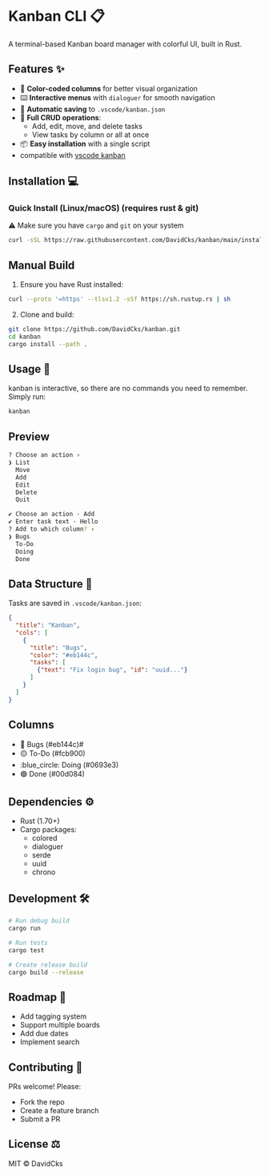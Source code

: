 # Kanban CLI :clipboard:

A terminal-based Kanban board manager with colorful UI, built in Rust.

## Features :sparkles:

- :rainbow: **Color-coded columns** for better visual organization
- :keyboard: **Interactive menus** with `dialoguer` for smooth navigation
- :floppy_disk: **Automatic saving** to `.vscode/kanban.json`
- :arrows_counterclockwise: **Full CRUD operations**:
  - Add, edit, move, and delete tasks
  - View tasks by column or all at once
- :package: **Easy installation** with a single script
- compatible with [vscode kanban](https://marketplace.visualstudio.com/items?itemName=lbauskar.kanban&ssr=false#overview)

## Installation :computer:

### Quick Install (Linux/macOS) (requires rust & git)

⚠️ Make sure you have `cargo` and `git` on your system

```bash
curl -sSL https://raw.githubusercontent.com/DavidCks/kanban/main/install.sh | bash
```

## Manual Build

1. Ensure you have Rust installed:

```bash
curl --proto '=https' --tlsv1.2 -sSf https://sh.rustup.rs | sh
```

2. Clone and build:

```bash
git clone https://github.com/DavidCks/kanban.git
cd kanban
cargo install --path .
```

## Usage :rocket:

kanban is interactive, so there are no commands you need to remember. Simply run:

```bash
kanban
```

## Preview

```bash
? Choose an action ›
❯ List
  Move
  Add
  Edit
  Delete
  Quit
```

```bash
✔ Choose an action · Add
✔ Enter task text · Hello
? Add to which column? ›
❯ Bugs
  To-Do
  Doing
  Done
```

## Data Structure :file_folder:

Tasks are saved in `.vscode/kanban.json`:

```json
{
  "title": "Kanban",
  "cols": [
    {
      "title": "Bugs",
      "color": "#eb144c",
      "tasks": [
        {"text": "Fix login bug", "id": "uuid..."}
      ]
    }
  ]
}
```

## Columns

- :red_circle: Bugs (#eb144c)#
- :yellow_circle: To-Do (#fcb900)
- :blue_circle: Doing (#0693e3)
- :green_circle: Done (#00d084)

## Dependencies :gear:

- Rust (1.70+)
- Cargo packages:
  - colored
  - dialoguer
  - serde
  - uuid
  - chrono

## Development :hammer_and_wrench:

```bash
# Run debug build
cargo run

# Run tests
cargo test

# Create release build
cargo build --release
```

## Roadmap :compass:

- Add tagging system
- Support multiple boards
- Add due dates
- Implement search

## Contributing :handshake:

PRs welcome! Please:

- Fork the repo
- Create a feature branch
- Submit a PR

## License :balance_scale:

MIT © DavidCks
